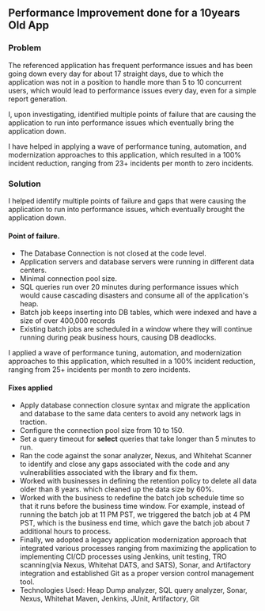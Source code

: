 ## Performance Improvement done for a 10years Old App

### Problem 

The referenced application has frequent performance issues and has been going down every day for about 17 straight days, due to which the application was not in a position to handle more than 5 to 10 concurrent users, which would lead to performance issues every day, even for a simple report generation.

I, upon investigating, identified multiple points of failure that are causing the application to run into performance issues which eventually bring the application down.

I have helped in applying a wave of performance tuning, automation, and modernization approaches to this application, which resulted in a 100% incident reduction, ranging from 23+ incidents per month to zero incidents.


### Solution  

I helped identify multiple points of failure and gaps that were causing the application to run into performance issues, which eventually brought the application down. 

#### Point of failure. 

-	The Database Connection is not closed at the code level. 
-	Application servers and database servers were running in different data centers. 
-	Minimal connection pool size. 
-	SQL queries run over 20 minutes during performance issues which would cause cascading disasters and consume all of the application's heap. 
-	Batch job keeps inserting into DB tables, which were indexed and have a size of over 400,000 records 
-	Existing batch jobs are scheduled in a window where they will continue running during peak business hours, causing DB deadlocks. 

I applied a wave of performance tuning, automation, and modernization approaches to this application, which resulted in a 100% incident reduction, ranging from 25+ incidents per month to zero incidents. 

#### Fixes applied

-	Apply database connection closure syntax and migrate the application and database to the same data centers to avoid any network lags in traction. 
-	Configure the connection pool size from 10 to 150.
-	Set a query timeout for **select** queries that take longer than 5 minutes to run.
-	Ran the code against the sonar analyzer, Nexus, and Whitehat Scanner to identify and close any gaps associated with the code and any vulnerabilities associated with the library and fix them.
-	Worked with businesses in defining the retention policy to delete all data older than 8 years. which cleaned up the data size by 60%.
-	Worked with the business to redefine the batch job schedule time so that it runs before the business time window. For example, instead of running the batch job at 11 PM PST, we triggered the batch job at 4 PM PST, which is the business end time, which gave the batch job about 7 additional hours to process. 
-	Finally, we adopted a legacy application modernization approach that integrated various processes ranging from maximizing the application to implementing CI/CD processes using Jenkins, unit testing, TRO scanning(via Nexus, Whitehat DATS, and SATS), Sonar, and Artifactory integration and established Git as a proper version control management tool.
-	Technologies Used: Heap Dump analyzer, SQL query analyzer, Sonar, Nexus, Whitehat Maven, Jenkins, JUnit, Artifactory, Git
